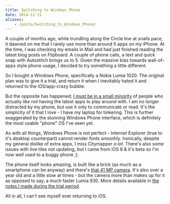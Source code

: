 ```yaml
---
title: Switching to Windows Phone
date: 2014-12-21
aliases:
    - /posts/Switching_to_Windows_Phone/
---
```


A couple of months ago, while trundling along the Circle line at snails pace, it dawned on me that I rarely use more than around 5 apps on my iPhone. At the time, I was checking my emails in Mail and had just finished reading the latest blog posts on Flipboard. A couple of phone calls, a text and quick snap with Autostitch brings us to 5. Given the massive bias towards wall-of-apps style phone usage, I decided to try something a little different.

So I bought a Windows Phone, specifically a Nokia Lumia 1020. The original plan was to give it a trial, and return it when I inevitably hated it and returned to the iOS/app-crazy bubble.

But the opposite has happened; [I must be in a small minority](http://www.theverge.com/2014/12/11/7377021/ive-given-up-on-windows-phone) of people who actually _like_ not having the latest apps to play around with. I am no longer distracted by my phone, but use it only to communicate or read. It's the simplicity of it that I love - I have my laptop for tinkering. This is further exaggerated by the stunning Windows Phone interface, which is definitely the most usable "phone" OS I've seen yet.

As with all things, Windows Phone is not perfect - Internet Explorer (true to it's desktop counterpart) cannot render fonts smoothly. Ironically, despite my general dislike of extra apps, I miss Citymapper _a lot_. There's also some issues with live tiles not updating, but I came from iOS 8 & it's beta so I'm now well used to a buggy phone ;).

The phone itself looks amazing, is built like a brick (as much as a smartphone can be anyway) and there's [that 41 MP camera](http://connect.dpreview.com/post/5234892048/nokia-lumia-1020-camera-review). It's also over a year old and a little slow at times - but the camera more than makes up for it as opposed to say, a much faster Lumia 930. More details available in [the notes I made during the trial period](/pages/iphone-to-lumia/).

All in all, I can't see myself ever returning to iOS.
